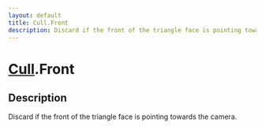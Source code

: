 ```yaml
---
layout: default
title: Cull.Front
description: Discard if the front of the triangle face is pointing towards the camera.
---
```

# [Cull]({{site.url}}/Pages/Reference/Cull.html).Front

## Description
Discard if the front of the triangle face is pointing towards the camera.

